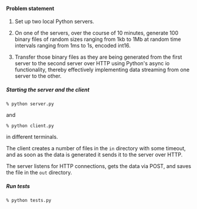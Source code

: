 #### Problem statement

1.  Set up two local Python servers.

2.  On one of the servers, over the course of 10 minutes,
    generate 100 binary files of random sizes ranging from 1kb to 1Mb
    at random time intervals ranging from 1ms to 1s, encoded int16.

3.  Transfer those binary files as they are being generated
    from the first server to the second server over HTTP
    using Python's async io functionality, thereby effectively implementing
    data streaming from one server to the other.

##### Starting the server and the client

```
% python server.py
```

and

```
% python client.py
```

in different terminals.

The client creates a number of files in the `in` directory with some timeout, and as soon as the data is generated it sends it to the server over HTTP.

The server listens for HTTP connections, gets the data via POST, and saves the file in the `out` directory.

##### Run tests

```
% python tests.py
```
